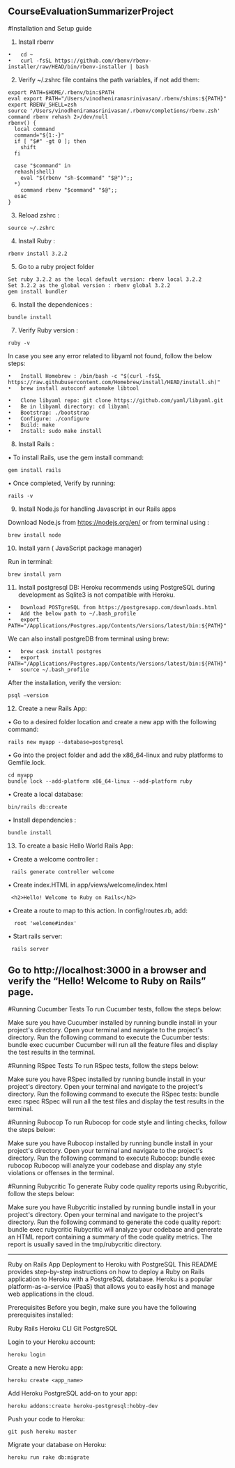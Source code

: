 ## CourseEvaluationSummarizerProject

#Installation and Setup guide

1. Install rbenv
```
•	cd ~
•	curl -fsSL https://github.com/rbenv/rbenv-installer/raw/HEAD/bin/rbenv-installer | bash
```

2. Verify ~/.zshrc file contains the path variables, if not add them:
   
```   
export PATH=$HOME/.rbenv/bin:$PATH
eval export PATH="/Users/vinodheniramasrinivasan/.rbenv/shims:${PATH}"
export RBENV_SHELL=zsh
source '/Users/vinodheniramasrinivasan/.rbenv/completions/rbenv.zsh'
command rbenv rehash 2>/dev/null
rbenv() {
  local command
  command="${1:-}"
  if [ "$#" -gt 0 ]; then
    shift
  fi

  case "$command" in
  rehash|shell)
    eval "$(rbenv "sh-$command" "$@")";;
  *)
    command rbenv "$command" "$@";;
  esac
}
```
3. Reload zshrc :
```
source ~/.zshrc
```
   
4. Install Ruby :
```
rbenv install 3.2.2
```

5. Go to a ruby project folder

```
Set ruby 3.2.2 as the local default version: rbenv local 3.2.2
Set 3.2.2 as the global version : rbenv global 3.2.2
gem install bundler
```

6. Install the dependenices :
```
bundle install
```

7. Verify Ruby version :
```
ruby -v
```

In case you see any error related to libyaml not found, follow the below steps:
```
•	Install Homebrew : /bin/bash -c "$(curl -fsSL https://raw.githubusercontent.com/Homebrew/install/HEAD/install.sh)"
•	brew install autoconf automake libtool

•	Clone libyaml repo: git clone https://github.com/yaml/libyaml.git
•	Be in libyaml directory: cd libyaml
•	Bootstrap: ./bootstrap
•	Configure: ./configure
•	Build: make
•	Install: sudo make install
```

8. Install Rails :
    
•	To install Rails, use the gem install command:
```
gem install rails
```

•	Once completed, Verify by running:
```
rails -v
```

9. Install Node.js for handling Javascript in our Rails apps

Download Node.js from https://nodejs.org/en/
or from terminal using : 
```
brew install node
```

10. Install yarn ( JavaScript package manager)

Run in terminal: 
```
brew install yarn
```

11. Install postgresql DB:
Heroku recommends using PostgreSQL during development as Sqlite3 is not compatible with Heroku.

```
•	Download POSTgreSQL from https://postgresapp.com/downloads.html
•	Add the below path to ~/.bash_profile 
•	export PATH="/Applications/Postgres.app/Contents/Versions/latest/bin:${PATH}"
```
We can also install postgreDB from terminal using brew:
```
•	brew cask install postgres
•	export PATH="/Applications/Postgres.app/Contents/Versions/latest/bin:${PATH}"
•	source ~/.bash_profile 
```
After the installation, verify the version:
```
psql –version
```

12. Create a new Rails App:

•	Go to a desired folder location and create a new app with the following command:
```
rails new myapp --database=postgresql
```

•	Go into the project folder and add the x86_64-linux and ruby platforms to Gemfile.lock.
```
cd myapp
bundle lock --add-platform x86_64-linux --add-platform ruby
```

•	Create a local database:
```
bin/rails db:create
```

•	Install dependencies :
```
bundle install
```

13. To create a basic Hello World Rails App:

•	Create a welcome controller :
```
 rails generate controller welcome
```

•	Create index.HTML in app/views/welcome/index.html
```
 <h2>Hello! Welcome to Ruby on Rails</h2>
```

•	Create a route to map to this action. In config/routes.rb, add:
```
  root 'welcome#index'
```

•	Start rails server:
```
 rails server
```

Go to  http://localhost:3000 in a browser and verify the “Hello! Welcome to Ruby on Rails” page.
---------------------------------------------------------------------------------------------------------------------------

#Running Cucumber Tests
To run Cucumber tests, follow the steps below:

Make sure you have Cucumber installed by running bundle install in your project's directory.
Open your terminal and navigate to the project's directory.
Run the following command to execute the Cucumber tests:
bundle exec cucumber
Cucumber will run all the feature files and display the test results in the terminal.

#Running RSpec Tests
To run RSpec tests, follow the steps below:

Make sure you have RSpec installed by running bundle install in your project's directory.
Open your terminal and navigate to the project's directory.
Run the following command to execute the RSpec tests:
bundle exec rspec
RSpec will run all the test files and display the test results in the terminal.

#Running Rubocop
To run Rubocop for code style and linting checks, follow the steps below:

Make sure you have Rubocop installed by running bundle install in your project's directory.
Open your terminal and navigate to the project's directory.
Run the following command to execute Rubocop:
bundle exec rubocop
Rubocop will analyze your codebase and display any style violations or offenses in the terminal.

#Running Rubycritic
To generate Ruby code quality reports using Rubycritic, follow the steps below:

Make sure you have Rubycritic installed by running bundle install in your project's directory.
Open your terminal and navigate to the project's directory.
Run the following command to generate the code quality report:
bundle exec rubycritic
Rubycritic will analyze your codebase and generate an HTML report containing a summary of the code quality metrics. The report is usually saved in the tmp/rubycritic directory.

---------------------------------------------------------------------------------------------------------------------------

Ruby on Rails App Deployment to Heroku with PostgreSQL
This README provides step-by-step instructions on how to deploy a Ruby on Rails application to Heroku with a PostgreSQL database. Heroku is a popular platform-as-a-service (PaaS) that allows you to easily host and manage web applications in the cloud.

Prerequisites
Before you begin, make sure you have the following prerequisites installed:

Ruby
Rails
Heroku CLI
Git
PostgreSQL


Login to your Heroku account:

```
heroku login
```

Create a new Heroku app:

```
heroku create <app_name>
```

Add Heroku PostgreSQL add-on to your app:

```
heroku addons:create heroku-postgresql:hobby-dev
```

Push your code to Heroku:

```
git push heroku master
```

Migrate your database on Heroku:

```
heroku run rake db:migrate
```








